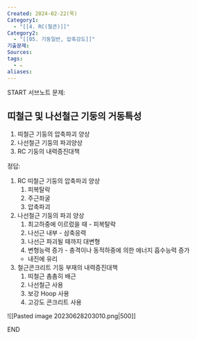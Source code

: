 ```yaml
---
Created: 2024-02-22(목)
Category1:
  - "[[4. RC(철콘)]]"
Category2:
  - "[[05. 기둥일반, 압축강도]]"
기출문제: 
Sources: 
tags:
  - ✏️
aliases:
---
```

START
서브노트
문제:  
## 띠철근  및 나선철근 기둥의 거동특성 
1. 띠철근 기둥의 압축파괴 양상
2. 나선철근 기둥의 파괴양상
3. RC 기둥의 내력증진대책

정답: 

1. RC 띠철근 기둥의 압축파괴 양상
	1. 피복탈락
	2. 주근좌굴
	3. 압축파괴
2. 나선철근 기둥의 파괴 양상
	1. 최고하중에 이르렀을 때 - 피복탈락
	2. 나선근 내부 - 삼축응력
	3. 나선근 파괴될 때까지 대변형
	4. 변형능력 증가 - 충격이나 동적하중에 의한 에너지 흡수능력 증가 
	-  내진에 유리
3. 철근콘크리트 기둥 부재의 내력증진대책
	1. 띠철근 촘촘히 배근
	2. 나선철근 사용
	3. 보강 Hoop 사용
	4. 고강도 콘크리트 사용

![[Pasted image 20230628203010.png|500]]
<!--ID: 1687954201722-->
END

